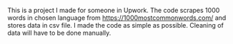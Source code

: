 This is a project I made for someone in Upwork. The code scrapes 1000 words in chosen language 
from https://1000mostcommonwords.com/ and stores data in csv file. I made the code as simple as possible.
Cleaning of data will have to be done manually.